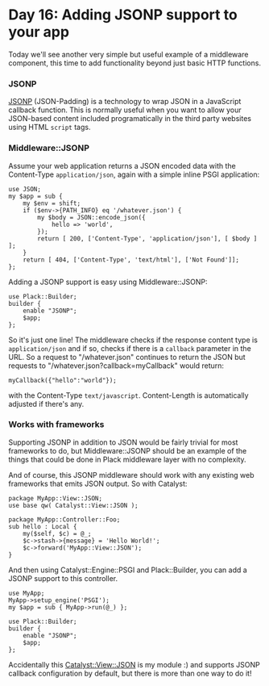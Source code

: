 # Day 16: Adding JSONP support to your app

Today we'll see another very simple but useful example of a middleware component, this time to add functionality beyond just basic HTTP functions.

### JSONP

[JSONP](http://ajaxian.com/archives/jsonp-json-with-padding) (JSON-Padding) is a technology to wrap JSON in a JavaScript callback function. This is normally useful when you want to allow your JSON-based content included programatically in the third party websites using HTML `script` tags.

### Middleware::JSONP

Assume your web application returns a JSON encoded data with the Content-Type `application/json`, again with a simple inline PSGI application:

    use JSON;
    my $app = sub {
        my $env = shift;
        if ($env->{PATH_INFO} eq '/whatever.json') {
            my $body = JSON::encode_json({
                hello => 'world',
            });
            return [ 200, ['Content-Type', 'application/json'], [ $body ] ];
        }
        return [ 404, ['Content-Type', 'text/html'], ['Not Found']];
    };

Adding a JSONP support is easy using Middleware::JSONP:

    use Plack::Builder;
    builder {
        enable "JSONP";
        $app;
    };

So it's just one line! The middleware checks if the response content type is `application/json` and if so, checks if there is a `callback` parameter in the URL. So a request to "/whatever.json" continues to return the JSON but requests to "/whatever.json?callback=myCallback" would return:

    myCallback({"hello":"world"});

with the Content-Type `text/javascript`. Content-Length is automatically adjusted if there's any.

### Works with frameworks

Supporting JSONP in addition to JSON would be fairly trivial for most frameworks to do, but Middleware::JSONP should be an example of the things that could be done in Plack middleware layer with no complexity.

And of course, this JSONP middleware should work with any existing web frameworks that emits JSON output. So with Catalyst:

    package MyApp::View::JSON;
    use base qw( Catalyst::View::JSON );

    package MyApp::Controller::Foo;
    sub hello : Local {
        my($self, $c) = @_;
        $c->stash->{message} = 'Hello World!';
        $c->forward('MyApp::View::JSON');
    }

And then using Catalyst::Engine::PSGI and Plack::Builder, you can add a JSONP support to this controller. 

    use MyApp;
    MyApp->setup_engine('PSGI');
    my $app = sub { MyApp->run(@_) };
    
    use Plack::Builder;
    builder {
        enable "JSONP";
        $app;
    };

Accidentally this [Catalyst::View::JSON](http://search.cpan.org/perldoc?Catalyst::View::JSON) is my module :) and supports JSONP callback configuration by default, but there is more than one way to do it!
